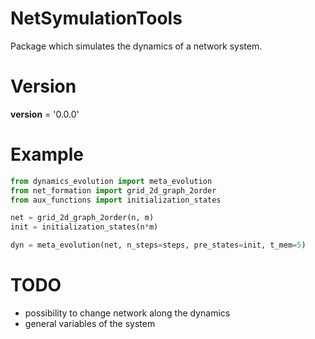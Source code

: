 # NetSymulationTools
Package which simulates the dynamics of a network system.

# Version
__version__ = '0.0.0'


# Example
```python
from dynamics_evolution import meta_evolution
from net_formation import grid_2d_graph_2order
from aux_functions import initialization_states

net = grid_2d_graph_2order(n, m)
init = initialization_states(n*m)

dyn = meta_evolution(net, n_steps=steps, pre_states=init, t_mem=5)
```

# TODO
* possibility to change network along the dynamics
* general variables of the system
